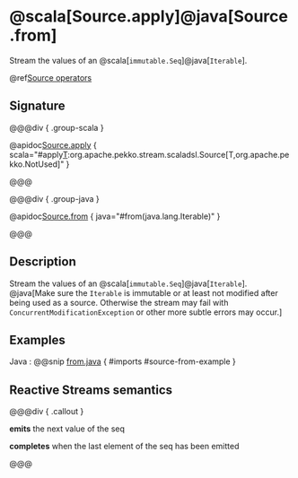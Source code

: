 # @scala[Source.apply]@java[Source.from]

Stream the values of an @scala[`immutable.Seq`]@java[`Iterable`].

@ref[Source operators](../index.md#source-operators)

## Signature

@@@div { .group-scala }

@apidoc[Source.apply](Source$) { scala="#apply[T](iterable:scala.collection.immutable.Iterable[T]):org.apache.pekko.stream.scaladsl.Source[T,org.apache.pekko.NotUsed]"  }

@@@ 

@@@div { .group-java }

@apidoc[Source.from](Source$) { java="#from(java.lang.Iterable)" }

@@@ 

## Description

Stream the values of an @scala[`immutable.Seq`]@java[`Iterable`]. @java[Make sure the `Iterable` is immutable or at least not modified after being used
as a source. Otherwise the stream may fail with `ConcurrentModificationException` or other more subtle errors may occur.]

## Examples

Java
:  @@snip [from.java](/docs/src/test/java/jdocs/stream/operators/SourceDocExamples.java) { #imports #source-from-example }

## Reactive Streams semantics

@@@div { .callout }

**emits** the next value of the seq

**completes** when the last element of the seq has been emitted

@@@
